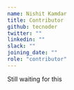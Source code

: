 ```yaml
---
name: Nishit Kamdar
title: Contributor
github: tecnoder
twitter: ""
linkedin: ""
slack: ""
joining_date: ""
role: "contributor"
---
```


Still waiting for this
